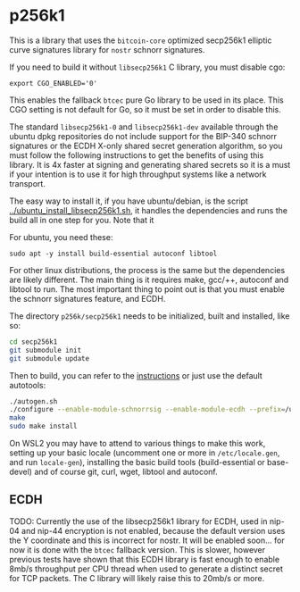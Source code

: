 # p256k1

This is a library that uses the `bitcoin-core` optimized secp256k1 elliptic
curve signatures library for `nostr` schnorr signatures.

If you need to build it without `libsecp256k1` C library, you must disable cgo:

    export CGO_ENABLED='0'

This enables the fallback `btcec` pure Go library to be used in its place. This
CGO setting is not default for Go, so it must be set in order to disable this.

The standard `libsecp256k1-0` and `libsecp256k1-dev` available through the
ubuntu dpkg repositories do not include support for the BIP-340 schnorr
signatures or the ECDH X-only shared secret generation algorithm, so you must
follow the following instructions to get the benefits of using this library. It
is 4x faster at signing and generating shared secrets so it is a must if your
intention is to use it for high throughput systems like a network transport.

The easy way to install it, if you have ubuntu/debian, is the script
[../ubuntu_install_libsecp256k1.sh](../../../scripts/ubuntu_install_libsecp256k1.sh),
it
handles the dependencies and runs the build all in one step for you. Note that
it

For ubuntu, you need these:

    sudo apt -y install build-essential autoconf libtool  

For other linux distributions, the process is the same but the dependencies are
likely different. The main thing is it requires make, gcc/++, autoconf and
libtool to run. The most important thing to point out is that you must enable
the schnorr signatures feature, and ECDH.

The directory `p256k/secp256k1` needs to be initialized, built and installed,
like so:

```bash
cd secp256k1
git submodule init
git submodule update
```

Then to build, you can refer to the [instructions](./secp256k1/README.md) or
just use the default autotools:

```bash
./autogen.sh
./configure --enable-module-schnorrsig --enable-module-ecdh --prefix=/usr
make
sudo make install
```

On WSL2 you may have to attend to various things to make this work, setting up
your basic locale (uncomment one or more in `/etc/locale.gen`, and run
`locale-gen`), installing the basic build tools (build-essential or base-devel)
and of course git, curl, wget, libtool and
autoconf.

## ECDH

TODO: Currently the use of the libsecp256k1 library for ECDH, used in nip-04 and
nip-44 encryption is not enabled, because the default version uses the Y
coordinate and this is incorrect for nostr. It will be enabled soon... for now
it is done with the `btcec` fallback version. This is slower, however previous
tests have shown that this ECDH library is fast enough to enable 8mb/s
throughput per CPU thread when used to generate a distinct secret for TCP
packets. The C library will likely raise this to 20mb/s or more.